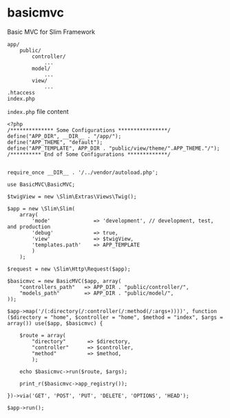 basicmvc
========

Basic MVC for Slim Framework

    app/
        public/
            controller/
                ...
            model/
                ...
            view/
                ...
    .htaccess
    index.php

`index.php` file content


    <?php 
    /************** Some Configurations ****************/
    define("APP_DIR", __DIR__ . "/app/");
    define("APP_THEME", "default");
    define("APP_TEMPLATE", APP_DIR . "public/view/theme/".APP_THEME."/");
    /********** End of Some Configurations *************/


    require_once __DIR__ . '/../vendor/autoload.php';

    use BasicMVC\BasicMVC;

    $twigView = new \Slim\Extras\Views\Twig();

    $app = new \Slim\Slim(
        array(
            'mode'              => 'development', // development, test, and production
            'debug'             => true,
            'view'              => $twigView,
            'templates.path'    => APP_TEMPLATE
            )
        );

    $request = new \Slim\Http\Request($app);

    $basicmvc = new BasicMVC($app, array(
        "controllers_path"   => APP_DIR . "public/controller/",
        "models_path"        => APP_DIR . "public/model/",
    ));

    $app->map('/(:directory(/:controller(/:method(/:args+))))', function ($directory = "home", $controller = "home", $method = "index", $args = array()) use($app, $basicmvc) {

        $route = array(
            "directory"       => $directory,
            "controller"      => $controller,
            "method"          => $method,
            );

        echo $basicmvc->run($route, $args);

        print_r($basicmvc->app_registry());

    })->via('GET', 'POST', 'PUT', 'DELETE', 'OPTIONS', 'HEAD');

    $app->run();
